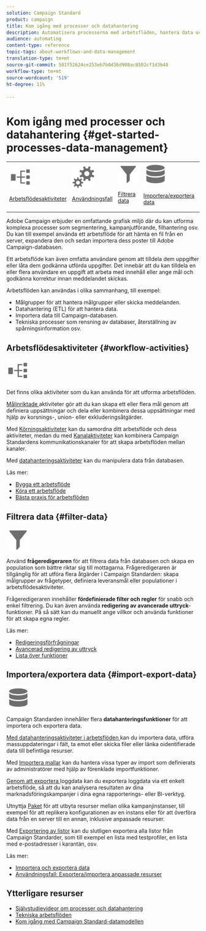 ```yaml
---
solution: Campaign Standard
product: campaign
title: Kom igång med processer och datahantering
description: Automatisera processerna med arbetsflöden, hantera data och målgrupper, skicka meddelanden med mera.
audience: automating
content-type: reference
topic-tags: about-workflows-and-data-management
translation-type: tm+mt
source-git-commit: 501f52624ce253eb7b0d36d908ac8502cf1d3b48
workflow-type: tm+mt
source-wordcount: '519'
ht-degree: 11%

---
```



# Kom igång med processer och datahantering {#get-started-processes-data-management}

<table>
<tr>
<td><img src="assets/do-not-localize/icon_workflows.svg" width="60px"><p><a href="#workflow-activities">Arbetsflödesaktiviteter</a></p></td><td><img src="assets/do-not-localize/icon_activities.svg" width="60px"><p><a href="../../automating/using/workflow-created-query-with-complement.md">Användningsfall</a></p></td><td><img src="assets/do-not-localize/icon_filter.svg" width="60px"><p><a href="#filter-data">Filtrera data</a></p></td>
<td><img src="assets/do-not-localize/icon_manage.svg" width="60px"><p><a href="#import-export-data">Importera/exportera data</a></p></td></tr>
</table>

Adobe Campaign erbjuder en omfattande grafisk miljö där du kan utforma komplexa processer som segmentering, kampanjutförande, filhantering osv. Du kan till exempel använda ett arbetsflöde för att hämta en fil från en server, expandera den och sedan importera dess poster till Adobe Campaign-databasen.

Ett arbetsflöde kan även omfatta användare genom att tilldela dem uppgifter eller låta dem godkänna utförda uppgifter. Det innebär att du kan tilldela en eller flera användare en uppgift att arbeta med innehåll eller ange mål och godkänna korrektur innan meddelandet skickas.

Arbetsflöden kan användas i olika sammanhang, till exempel:

* Målgrupper för att hantera målgrupper eller skicka meddelanden.
* Datahantering (ETL) för att hantera data.
* Importera data till Campaign-databasen.
* Tekniska processer som rensning av databaser, återställning av spårningsinformation osv.

## Arbetsflödesaktiviteter {#workflow-activities}

<img src="assets/do-not-localize/icon_workflows.svg" width="60px">

Det finns olika aktiviteter som du kan använda för att utforma arbetsflöden.

[Målinriktade ](../../automating/using/about-targeting-activities.md) aktiviteter gör att du kan skapa ett eller flera mål genom att definiera uppsättningar och dela eller kombinera dessa uppsättningar med hjälp av korsnings-, union- eller exkluderingsåtgärder.

Med [Körningsaktiviteter](../../automating/using/about-execution-activities.md) kan du samordna ditt arbetsflöde och dess aktiviteter, medan du med [Kanalaktiviteter](../../automating/using/about-channel-activities.md) kan kombinera Campaign Standardens kommunikationskanaler för att skapa arbetsflöden mellan kanaler.

Med [datahanteringsaktiviteter](../../automating/using/about-data-management-activities.md) kan du manipulera data från databasen.

Läs mer:

* [Bygga ett arbetsflöde](../../automating/using/building-a-workflow.md)
* [Köra ett arbetsflöde](../../automating/using/about-workflow-execution.md)
* [Bästa praxis för arbetsflöden](../../automating/using/best-practices-workflows.md)

## Filtrera data {#filter-data}

<img src="assets/do-not-localize/icon_filter.svg" width="60px">

Använd **frågeredigeraren** för att filtrera data från databasen och skapa en population som bättre riktar sig till mottagarna. Frågeredigeraren är tillgänglig för att utföra flera åtgärder i Campaign Standarden: skapa målgrupper av frågetyper, definiera leveransmål eller populationer i arbetsflödesaktiviteter.

Frågeredigeraren innehåller **fördefinierade filter och regler** för snabb och enkel filtrering. Du kan även använda **redigering av avancerade uttryck**-funktioner. På så sätt kan du manuellt ange villkor och använda funktioner för att skapa egna regler.

Läs mer:

* [Redigeringsförfrågningar](../../automating/using/editing-queries.md)
* [Avancerad redigering av uttryck](../../automating/using/advanced-expression-editing.md)
* [Lista över funktioner](../../automating/using/list-of-functions.md)

## Importera/exportera data {#import-export-data}

<img src="assets/do-not-localize/icon_manage.svg" width="60px">

Campaign Standarden innehåller flera **datahanteringsfunktioner** för att importera och exportera data.

[Med datahanteringsaktiviteter i arbetsflöden ](../../automating/using/about-data-management-activities.md) kan du importera data, utföra massuppdateringar i fält, ta emot eller skicka filer eller länka oidentifierade data till befintliga resurser.

Med [Importera mallar](../../automating/using/importing-data-with-import-templates.md) kan du hantera vissa typer av import som definierats av administratörer med hjälp av förenklade importfunktioner.

[Genom att exportera ](../../automating/using/exporting-logs.md) loggdata kan du exportera loggdata via ett enkelt arbetsflöde, så att du kan analysera resultaten av dina marknadsföringskampanjer i dina egna rapporterings- eller BI-verktyg.

Utnyttja [Paket](../../automating/using/managing-packages.md) för att utbyta resurser mellan olika kampanjinstanser, till exempel för att replikera konfigurationen av en instans eller för att överföra data från en server till en annan, inklusive anpassade resurser.

Med [Exportering av listor](../../automating/using/exporting-lists.md) kan du slutligen exportera alla listor från Campaign Standarder, som till exempel en lista med testprofiler, en lista med e-postadresser i karantän, osv.

Läs mer:

* [Importera och exportera data](../../automating/using/about-data-import-and-export.md)
* [Användningsfall: Exportera/importera anpassade resurser](../../automating/using/exporting-importing-custom-resources.md)

## Ytterligare resurser

* [Självstudievideor om processer och datahantering](https://docs.adobe.com/content/help/en/campaign-standard-learn/tutorials/getting-started/create-workflow.html)
* [Tekniska arbetsflöden](../../administration/using/technical-workflows.md)
* [Kom igång med Campaign Standard-datamodellen](../../developing/using/get-started-data-model.md)
